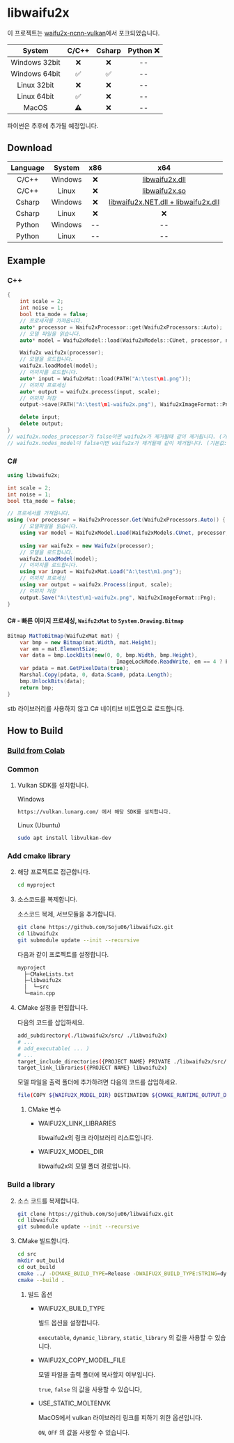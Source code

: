 # libwaifu2x
이 프로젝트는 [waifu2x-ncnn-vulkan](https://github.com/nihui/waifu2x-ncnn-vulkan)에서 포크되었습니다.

|    System     | C/C++ | Csharp | Python ❌ |
| :-----------: | :---: | :----: | :------: |
| Windows 32bit |   ❌   |   ❌    |    --    |
| Windows 64bit |   ✅   |   ✅    |    --    |
|  Linux 32bit  |   ❌   |   ❌    |    --    |
|  Linux 64bit  |   ✅   |   ❌    |    --    |
|     MacOS     |   ⚠️   |   ❌    |    --    |

파이썬은 추후에 추가될 예정입니다.

## Download
| Language | System  | x86  |                 x64                 |
| :------: | :-----: | :--: | :---------------------------------: |
|  C/C++   | Windows |  ❌   |           [libwaifu2x.dll](https://github.com/Soju06/libwaifu2x/releases/download/0.0.1/c-dynamic-0.0.1-windows.zip)            |
|  C/C++   |  Linux  |  ❌   |            [libwaifu2x.so](https://github.com/Soju06/libwaifu2x/releases/download/0.0.1/c-shared-0.0.1-linux.zip)            |
|  Csharp  | Windows |  ❌   | [libwaifu2x.NET.dll + libwaifu2x.dll](https://github.com/Soju06/libwaifu2x/releases/download/0.0.1/netstandard2.1-0.0.1-windows.zip) |
|  Csharp  |  Linux  |  ❌   |                  ❌                  |
|  Python  | Windows |  --  |                 --                  |
|  Python  |  Linux  |  --  |                 --                  |



## Example

### C++

```cpp
{
    int scale = 2;
    int noise = 1;
    bool tta_mode = false;
    // 프로세서를 가져옵니다.
    auto* processor = Waifu2xProcessor::get(Waifu2xProcessors::Auto);
    // 모델 파일을 읽습니다.
    auto* model = Waifu2xModel::load(Waifu2xModels::CUnet, processor, noise, scale, tta_mode);\

    Waifu2x waifu2x(processor);
    // 모델을 로드합니다.
    waifu2x.loadModel(model);
    // 이미지를 로드합니다.
    auto* input = Waifu2xMat::load(PATH("A:\test\m1.png"));
    // 이미지 프로세싱
    auto* output = waifu2x.process(input, scale);
    // 이미지 저장
    output->save(PATH("A:\test\m1-waifu2x.png"), Waifu2xImageFormat::Png);

    delete input;
    delete output;
}
// waifu2x.nodes_processor가 false이면 waifu2x가 제거될때 같이 제거됩니다. (기본값: false)
// waifu2x.nodes_model이 false이면 waifu2x가 제거될때 같이 제거됩니다. (기본값: false)
```



### C#

```c#
using libwaifu2x;

int scale = 2;
int noise = 1;
bool tta_mode = false;

// 프로세서를 가져옵니다.
using (var processor = Waifu2xProcessor.Get(Waifu2xProcessors.Auto)) {
    // 모델파일을 읽습니다.
    using var model = Waifu2xModel.Load(Waifu2xModels.CUnet, processor, noise, scale, tta_mode);
    
    using var waifu2x = new Waifu2x(processor);
    // 모델을 로드합니다.
    waifu2x.LoadModel(model);
    // 이미지를 로드합니다.
    using var input = Waifu2xMat.Load("A:\test\m1.png");
    // 이미지 프로세싱
    using var output = waifu2x.Process(input, scale);
    // 이미지 저장
    output.Save("A:\test\m1-waifu2x.png", Waifu2xImageFormat::Png);
}
```



#### C# - 빠른 이미지 프로세싱, ``Waifu2xMat`` to ``System.Drawing.Bitmap``

```c#
Bitmap MatToBitmap(Waifu2xMat mat) {
    var bmp = new Bitmap(mat.Width, mat.Height);
    var em = mat.ElementSize;
    var data = bmp.LockBits(new(0, 0, bmp.Width, bmp.Height), 
                                   ImageLockMode.ReadWrite, em == 4 ? PixelFormat.Format32bppArgb : PixelFormat.Format24bppRgb);
    var pdata = mat.GetPixelData(true);
    Marshal.Copy(pdata, 0, data.Scan0, pdata.Length);
    bmp.UnlockBits(data);
    return bmp;
}
```

stb 라이브러리를 사용하지 않고 C# 네이티브 비트맵으로 로드합니다.



## How to Build

<a href="https://colab.research.google.com/drive/18C_V_OW0d6IpUbrheTClL2HKYhhEdx7f?usp=sharing"><h3>Build from Colab</h3></a>

### Common

1. Vulkan SDK를 설치합니다.

   Windows

   ```sh
   https://vulkan.lunarg.com/ 에서 해당 SDK를 설치합니다.
   ```

   Linux (Ubuntu)

   ```sh
   sudo apt install libvulkan-dev
   ```

### Add cmake library

2. 해당 프로젝트로 접근합니다.

   ```sh
   cd myproject
   ```

   

3. 소스코드를 복제합니다.

   소스코드 복제, 서브모듈을 추가합니다.

   ```sh
   git clone https://github.com/Soju06/libwaifu2x.git
   cd libwaifu2x
   git submodule update --init --recursive
   ```

   

   다음과 같이 프로젝트를 설정합니다.

   ```sh
   myproject
     ├─CMakeLists.txt
     ├─libwaifu2x
     │  └─src
     └─main.cpp
   ```

   

4. CMake 설정을 편집합니다.

   다음의 코드를 삽입하세요.

   ```sh
   add_subdirectory(./libwaifu2x/src/ ./libwaifu2x)
   # ...
   # add_executable( ... )
   # ...
   target_include_directories({PROJECT NAME} PRIVATE ./libwaifu2x/src/)
   target_link_libraries({PROJECT NAME} libwaifu2x)
   ```

   

   모델 파일을 출력 폴더에 추가하려면 다음의 코드를 삽입하세요.

   ```sh
   file(COPY ${WAIFU2X_MODEL_DIR} DESTINATION ${CMAKE_RUNTIME_OUTPUT_DIRECTORY})
   ```

   

   1. CMake 변수

      - WAIFU2X_LINK_LIBRARIES

        libwaifu2x의 링크 라이브러리 리스트입니다.

      - WAIFU2X_MODEL_DIR

        libwaifu2x의 모델 폴더 경로입니다.

        

###  Build a library

2. 소스 코드를 복제합니다.

   ```sh
   git clone https://github.com/Soju06/libwaifu2x.git
   cd libwaifu2x
   git submodule update --init --recursive
   ```

   

3. CMake 빌드합니다.

   ```sh
   cd src
   mkdir out_build
   cd out_build
   cmake ../ -DCMAKE_BUILD_TYPE=Release -DWAIFU2X_BUILD_TYPE:STRING=dynamic_library
   cmake --build .
   ```

   

   1. 빌드 옵션

      - WAIFU2X_BUILD_TYPE

        빌드 옵션을 설정합니다.

        ``executable``, ``dynamic_library``, ``static_library`` 의 값을 사용할 수 있습니다.

      - WAIFU2X_COPY_MODEL_FILE

        모델 파일을 출력 폴더에 복사할지 여부입니다.

        ``true``, ``false`` 의 값을 사용할 수 있습니다,

      - USE_STATIC_MOLTENVK

        MacOS에서 vulkan 라이브러리 링크를 피하기 위한 옵션입니다.

        ``ON``, ``OFF`` 의 값을 사용할 수 있습니다.

        
